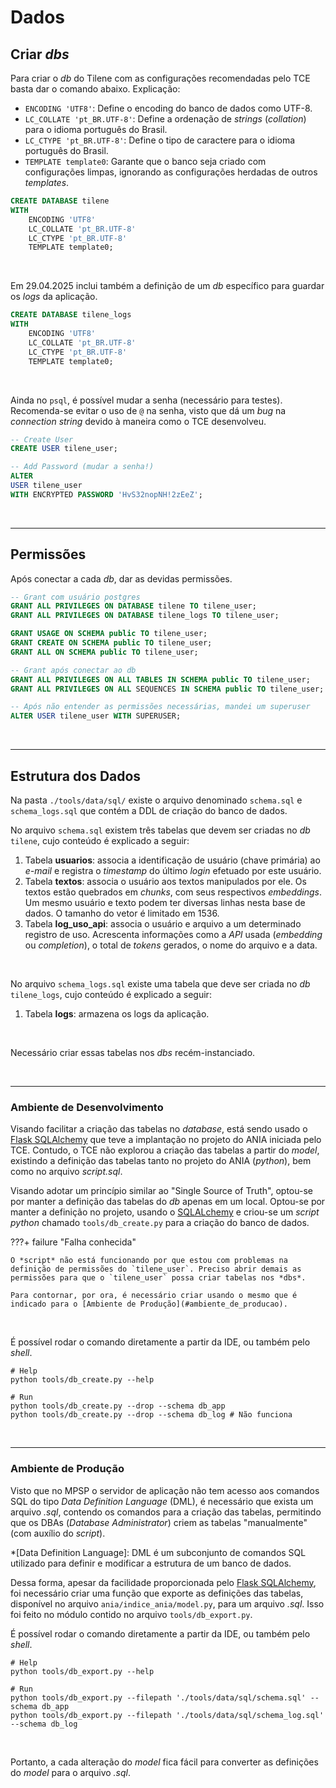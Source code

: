 # Dados

## Criar <i>dbs</i>

Para criar o _db_ do Tilene com as configurações recomendadas pelo TCE basta dar o
comando abaixo. Explicação:

- `ENCODING 'UTF8'`: Define o encoding do banco de dados como UTF-8.
- `LC_COLLATE 'pt_BR.UTF-8'`: Define a ordenação de _strings_ (_collation_) para o idioma português do Brasil.
- `LC_CTYPE 'pt_BR.UTF-8'`: Define o tipo de caractere para o idioma português do Brasil.
- `TEMPLATE template0`: Garante que o banco seja criado com configurações limpas, ignorando as configurações herdadas de outros _templates_.

```sql
CREATE DATABASE tilene
WITH
    ENCODING 'UTF8'
    LC_COLLATE 'pt_BR.UTF-8'
    LC_CTYPE 'pt_BR.UTF-8'
    TEMPLATE template0;
```

<br>

Em 29.04.2025 inclui também a definição de um _db_ específico para guardar os _logs_ da aplicação.

```sql
CREATE DATABASE tilene_logs
WITH
    ENCODING 'UTF8'
    LC_COLLATE 'pt_BR.UTF-8'
    LC_CTYPE 'pt_BR.UTF-8'
    TEMPLATE template0;
```

<br>

Ainda no `psql`, é possível mudar a senha (necessário para testes). Recomenda-se evitar o uso de `@` na senha, visto que dá um _bug_ na _connection string_ devido à maneira como o TCE desenvolveu.

```sql
-- Create User
CREATE USER tilene_user;

-- Add Password (mudar a senha!)
ALTER
USER tilene_user
WITH ENCRYPTED PASSWORD 'HvS32nopNH!2zEeZ';
```

<br>

---

## Permissões

Após conectar a cada _db_, dar as devidas permissões.

```sql
-- Grant com usuário postgres
GRANT ALL PRIVILEGES ON DATABASE tilene TO tilene_user;
GRANT ALL PRIVILEGES ON DATABASE tilene_logs TO tilene_user;

GRANT USAGE ON SCHEMA public TO tilene_user;
GRANT CREATE ON SCHEMA public TO tilene_user;
GRANT ALL ON SCHEMA public TO tilene_user;

-- Grant após conectar ao db
GRANT ALL PRIVILEGES ON ALL TABLES IN SCHEMA public TO tilene_user;
GRANT ALL PRIVILEGES ON ALL SEQUENCES IN SCHEMA public TO tilene_user;

-- Após não entender as permissões necessárias, mandei um superuser
ALTER USER tilene_user WITH SUPERUSER;
```

<br>

---

## Estrutura dos Dados

Na pasta `./tools/data/sql/` existe o arquivo denominado `schema.sql` e `schema_logs.sql` que contém a DDL de criação do banco de dados.

No arquivo `schema.sql` existem três tabelas que devem ser criadas no _db_ `tilene`, cujo conteúdo é explicado a seguir:

1. Tabela **usuarios**: associa a identificação de usuário (chave primária) ao _e-mail_ e registra o _timestamp_ do último _login_ efetuado por este usuário.
2. Tabela **textos**: associa o usuário aos textos manipulados por ele. Os textos estão quebrados em _chunks_, com seus respectivos _embeddings_. Um mesmo usuário e texto podem ter diversas linhas nesta base de dados. O tamanho do vetor é limitado em 1536.
3. Tabela **log_uso_api**: associa o usuário e arquivo a um determinado registro de uso. Acrescenta informações como a _API_ usada (_embedding_ ou _completion_), o total de _tokens_ gerados, o nome do arquivo e a data.

<br>

No arquivo `schema_logs.sql` existe uma tabela que deve ser criada no _db_ `tilene_logs`, cujo conteúdo é explicado a seguir:

1. Tabela **logs**: armazena os logs da aplicação.

<br>

Necessário criar essas tabelas nos _dbs_ recém-instanciado.

<br>

---

### Ambiente de Desenvolvimento

Visando facilitar a criação das tabelas no _database_, está sendo usado o [Flask SQLAlchemy](https://flask-sqlalchemy.readthedocs.io/en/stable/) que teve a implantação no projeto do ANIA iniciada pelo TCE. Contudo, o TCE não explorou a criação das tabelas a partir do _model_, existindo a definição das tabelas tanto no projeto do ANIA (_python_), bem como no arquivo _script.sql_.

Visando adotar um princípio similar ao "Single Source of Truth", optou-se por manter a definição das tabelas do _db_ apenas em um local. Optou-se por manter a definição no projeto, usando o [SQLALchemy](https://www.sqlalchemy.org/) e criou-se um _script python_ chamado `tools/db_create.py` para a criação do banco de dados.

???+ failure "Falha conhecida"

    O *script* não está funcionando por que estou com problemas na definição de permissões do `tilene_user`. Preciso abrir demais as permissões para que o `tilene_user` possa criar tabelas nos *dbs*.

    Para contornar, por ora, é necessário criar usando o mesmo que é indicado para o [Ambiente de Produção](#ambiente_de_producao).

<br>

É possível rodar o comando diretamente a partir da IDE, ou também pelo _shell_.

```shell
# Help
python tools/db_create.py --help

# Run
python tools/db_create.py --drop --schema db_app
python tools/db_create.py --drop --schema db_log # Não funciona
```

<br>

---

### Ambiente de Produção

Visto que no MPSP o servidor de aplicação não tem acesso aos comandos SQL do tipo _Data Definition Language_ (DML), é necessário que exista um arquivo _.sql_, contendo os comandos para a criação das tabelas, permitindo que os DBAs (_Database Administrator_) criem as tabelas "manualmente" (com auxílio do _script_).

\*[Data Definition Language]: DML é um subconjunto de comandos SQL utilizado para definir e modificar a estrutura de um banco de dados.

Dessa forma, apesar da facilidade proporcionada pelo [Flask SQLAlchemy](https://flask-sqlalchemy.readthedocs.io/en/stable/), foi necessário criar uma função que exporte as definições das tabelas, disponível no arquivo `ania/indice_ania/model.py`, para um arquivo _.sql_. Isso foi feito no módulo contido no arquivo `tools/db_export.py`.

É possível rodar o comando diretamente a partir da IDE, ou também pelo _shell_.

```shell
# Help
python tools/db_export.py --help

# Run
python tools/db_export.py --filepath './tools/data/sql/schema.sql' --schema db_app
python tools/db_export.py --filepath './tools/data/sql/schema_log.sql' --schema db_log
```

<br>

Portanto, a cada alteração do _model_ fica fácil para converter as definições do _model_ para o arquivo _.sql_.
